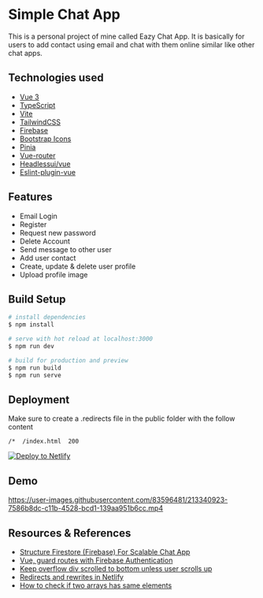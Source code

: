 # Simple Chat App

This is a personal project of mine called Eazy Chat App. It is basically for users to add contact using email and chat with them online similar like other chat apps.

## Technologies used

- [Vue 3](https://v3.vuejs.org/) 
- [TypeScript](https://www.typescriptlang.org/)
- [Vite](https://vitejs.dev/)
- [TailwindCSS](https://tailwindcss.com/)
- [Firebase](https://firebase.google.com/docs)
- [Bootstrap Icons](https://icons.getbootstrap.com/)
- [Pinia](https://pinia.esm.dev/)
- [Vue-router](https://next.router.vuejs.org/)
- [Headlessui/vue](https://headlessui.dev/)
- [Eslint-plugin-vue](https://eslint.vuejs.org/)

## Features

- Email Login
- Register
- Request new password
- Delete Account
- Send message to other user
- Add user contact
- Create, update & delete user profile
- Upload profile image

## Build Setup
```bash
# install dependencies
$ npm install

# serve with hot reload at localhost:3000
$ npm run dev

# build for production and preview
$ npm run build
$ npm run serve

```

## Deployment
Make sure to create a .redirects file in the public folder with the follow content
```
/*  /index.html  200
```
[![Deploy to Netlify](https://www.netlify.com/img/deploy/button.svg)](https://www.netlify.com/)

## Demo

https://user-images.githubusercontent.com/83596481/213340923-7586b8dc-c11b-4528-bcd1-139aa951b6cc.mp4


## Resources & References
- [Structure Firestore (Firebase) For Scalable Chat App](https://levelup.gitconnected.com/structure-firestore-firebase-for-scalable-chat-app-939c7a6cd0f5)
- [Vue, guard routes with Firebase Authentication](https://dev.to/gautemeekolsen/vue-guard-routes-with-firebase-authentication-f4l)
- [Keep overflow div scrolled to bottom unless user scrolls up](https://newbedev.com/keep-overflow-div-scrolled-to-bottom-unless-user-scrolls-up)
- [Redirects and rewrites in Netlify](https://docs.netlify.com/routing/redirects/)
- [How to check if two arrays has same elements](https://bobbyhadz.com/blog/javascript-check-if-two-arrays-have-same-elements)



